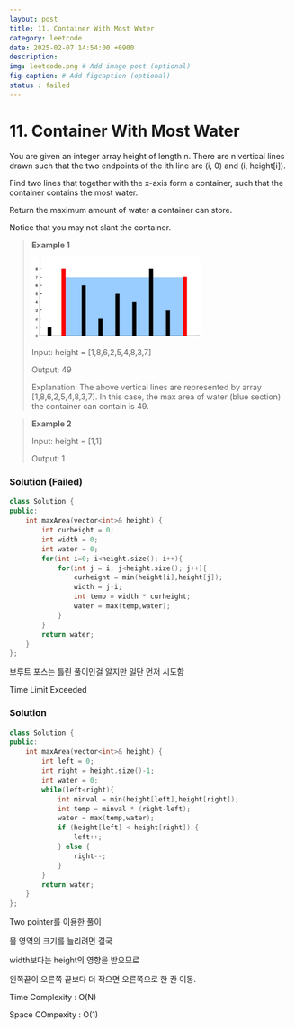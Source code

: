 ```yaml
---
layout: post
title: 11. Container With Most Water
category: leetcode
date: 2025-02-07 14:54:00 +0900
description: 
img: leetcode.png # Add image post (optional)
fig-caption: # Add figcaption (optional)
status : failed
---
```



# 11. Container With Most Water

You are given an integer array height of length n. There are n vertical lines drawn such that the two endpoints of the ith line are (i, 0) and (i, height[i]).

Find two lines that together with the x-axis form a container, such that the container contains the most water.

Return the maximum amount of water a container can store.

Notice that you may not slant the container.


> **Example 1**
> 
> <img src="../imgs/Container With Most Water.jpg" alt="Container With Most > Water" width="300"/>
> 
> 
> Input: height = [1,8,6,2,5,4,8,3,7]
> 
> Output: 49
> 
> Explanation: The above vertical lines are represented by array [1,8,6,2,5,4,8,3,7]. In this case, the max area of water (blue section) the container can contain is 49.


> **Example 2**
> 
> Input: height = [1,1]
> 
> Output: 1


### Solution (Failed)
```cpp
class Solution {
public:
    int maxArea(vector<int>& height) {
        int curheight = 0;
        int width = 0;
        int water = 0;
        for(int i=0; i<height.size(); i++){
            for(int j = i; j<height.size(); j++){
                curheight = min(height[i],height[j]);
                width = j-i;
                int temp = width * curheight;
                water = max(temp,water);
            }
        }
        return water;
    }
};
```
브루트 포스는 틀린 풀이인걸 알지만 일단 먼저 시도함

Time Limit Exceeded


### Solution
```cpp
class Solution {
public:
    int maxArea(vector<int>& height) {
        int left = 0;
        int right = height.size()-1;
        int water = 0;
        while(left<right){
            int minval = min(height[left],height[right]);
            int temp = minval * (right-left);
            water = max(temp,water);
            if (height[left] < height[right]) {
                left++; 
            } else {
                right--; 
            }
        }
        return water;
    }
};
```

Two pointer를 이용한 풀이

물 영역의 크기를 늘리려면 결국

width보다는 height의 영향을 받으므로 

왼쪽끝이 오른쪽 끝보다 더 작으면 오른쪽으로 한 칸 이동.

Time Complexity : O(N)

Space COmpexity : O(1)